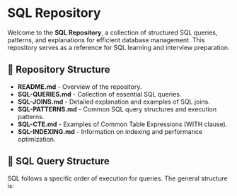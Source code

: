 # SQL Repository

Welcome to the **SQL Repository**, a collection of structured SQL queries, patterns, and explanations for efficient database management. This repository serves as a reference for SQL learning and interview preparation.

## 📂 Repository Structure

- **README.md** - Overview of the repository.
- **SQL-QUERIES.md** - Collection of essential SQL queries.
- **SQL-JOINS.md** - Detailed explanation and examples of SQL joins.
- **SQL-PATTERNS.md** - Common SQL query structures and execution patterns.
- **SQL-CTE.md** - Examples of Common Table Expressions (WITH clause).
- **SQL-INDEXING.md** - Information on indexing and performance optimization.

## 📌 SQL Query Structure
SQL follows a specific order of execution for queries. The general structure is:

```


